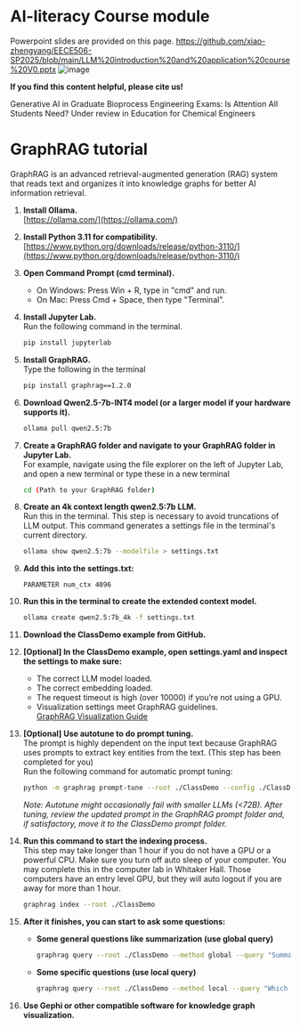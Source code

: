 # AI-literacy Course module
Powerpoint slides are provided on this page. https://github.com/xiao-zhengyang/EECE506-SP2025/blob/main/LLM%20introduction%20and%20application%20course%20V0.pptx
![image](https://github.com/user-attachments/assets/93ab9c43-bb37-48ff-a345-acbba889b2ba)

**If you find this content helpful, please cite us!**

Generative AI in Graduate Bioprocess Engineering Exams: Is Attention All Students Need?  Under review in Education for Chemical Engineers

# GraphRAG tutorial

GraphRAG is an advanced retrieval-augmented generation (RAG) system that reads text and organizes it into knowledge graphs for better AI information retrieval.

1. **Install Ollama.**  
   [https://ollama.com/](https://ollama.com/)

2. **Install Python 3.11 for compatibility.**  
   [https://www.python.org/downloads/release/python-3110/](https://www.python.org/downloads/release/python-3110/)

3. **Open Command Prompt (cmd terminal).**  
   - On Windows: Press Win + R, type in "cmd" and run.  
   - On Mac: Press Cmd + Space, then type "Terminal".

4. **Install Jupyter Lab.**  
   Run the following command in the terminal.
   ```bash
   pip install jupyterlab
   ```

5. **Install GraphRAG.**  
   Type the following in the terminal
   ```bash
   pip install graphrag==1.2.0

   ```

6. **Download Qwen2.5-7b-INT4 model (or a larger model if your hardware supports it).**  
   ```bash
   ollama pull qwen2.5:7b
   ```

7. **Create a GraphRAG folder and navigate to your GraphRAG folder in Jupyter Lab.**  
   For example, navigate using the file explorer on the left of Jupyter Lab, and open a new terminal or type these in a new terminal
   ```bash
   cd (Path to your GraphRAG folder)
   ```

8. **Create an 4k context length qwen2.5:7b LLM.**  
   Run this in the terminal. This step is necessary to avoid truncations of LLM output. This command generates a settings file in the terminal's current directory.
   ```bash
   ollama show qwen2.5:7b --modelfile > settings.txt
   ```

9. **Add this into the settings.txt:**
   ```
   PARAMETER num_ctx 4096
   ```

10. **Run this in the terminal to create the extended context model.**
    ```bash
    ollama create qwen2.5:7b_4k -f settings.txt
    ```

11. **Download the ClassDemo example from GitHub.**

12. **[Optional] In the ClassDemo example, open settings.yaml and inspect the settings to make sure:**  
    - The correct LLM model loaded.
    - The correct embedding loaded.
    - The request timeout is high (over 10000) if you’re not using a GPU.
    - Visualization settings meet GraphRAG guidelines.  
    [GraphRAG Visualization Guide](https://microsoft.github.io/graphrag/visualization_guide/)

13. **[Optional] Use autotune to do prompt tuning.**  
    The prompt is highly dependent on the input text because GraphRAG uses prompts to extract key entities from the text. (This step has been completed for you)  
    Run the following command for automatic prompt tuning:
    ```bash
    python -m graphrag prompt-tune --root ./ClassDemo --config ./ClassDemo/settings.yaml
    ```
    *Note: Autotune might occasionally fail with smaller LLMs (<72B). After tuning, review the updated prompt in the GraphRAG prompt folder and, if satisfactory, move it to the ClassDemo prompt folder.*

14. **Run this command to start the indexing process.**  
    This step may take longer than 1 hour if you do not have a GPU or a powerful CPU. Make sure you turn off auto sleep of your computer. You may complete this in the computer lab in Whitaker Hall. Those computers have an entry level GPU, but they will auto logout if you are away for more than 1 hour.
    ```bash
    graphrag index --root ./ClassDemo
    ```

15. **After it finishes, you can start to ask some questions:**
    
    - **Some general questions like summarization (use global query)**
      ```bash
      graphrag query --root ./ClassDemo --method global --query "Summarize this text into bullet points."
      ```

    - **Some specific questions (use local query)**
      ```bash
      graphrag query --root ./ClassDemo --method local --query "Which hospital did Fleming work at?"
      ```

16. **Use Gephi or other compatible software for knowledge graph visualization.**
